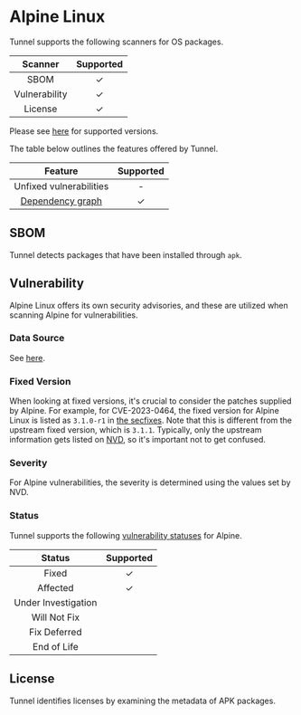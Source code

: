 # Alpine Linux
Tunnel supports the following scanners for OS packages.

|    Scanner    | Supported |
| :-----------: | :-------: |
|     SBOM      |     ✓     |
| Vulnerability |     ✓     |
|    License    |     ✓     |

Please see [here](index.md#supported-os) for supported versions.

The table below outlines the features offered by Tunnel.

|               Feature                | Supported |
|:------------------------------------:|:---------:|
|       Unfixed vulnerabilities        |     -     |
| [Dependency graph][dependency-graph] |     ✓     |

## SBOM
Tunnel detects packages that have been installed through `apk`.

## Vulnerability
Alpine Linux offers its own security advisories, and these are utilized when scanning Alpine for vulnerabilities.

### Data Source
See [here](../../scanner/vulnerability.md#data-sources).

### Fixed Version
When looking at fixed versions, it's crucial to consider the patches supplied by Alpine.
For example, for CVE-2023-0464, the fixed version for Alpine Linux is listed as `3.1.0-r1` in [the secfixes][CVE-2023-0464].
Note that this is different from the upstream fixed version, which is `3.1.1`.
Typically, only the upstream information gets listed on [NVD], so it's important not to get confused.

### Severity
For Alpine vulnerabilities, the severity is determined using the values set by NVD.

### Status
Tunnel supports the following [vulnerability statuses] for Alpine.

|       Status        | Supported |
| :-----------------: | :-------: |
|        Fixed        |     ✓     |
|      Affected       |     ✓     |
| Under Investigation |           |
|    Will Not Fix     |           |
|    Fix Deferred     |           |
|     End of Life     |           |

## License
Tunnel identifies licenses by examining the metadata of APK packages.


[dependency-graph]: ../../configuration/reporting.md#show-origins-of-vulnerable-dependencies
[secdb]: https://secdb.alpinelinux.org/

[CVE-2023-0464]: https://gitlab.alpinelinux.org/alpine/aports/-/blob/dad5b7380ab3be705951ce6fd2d7bba513d6a744/main/openssl/APKBUILD#L36-37
[NVD]: https://nvd.nist.gov/vuln/detail/CVE-2023-0464

[vulnerability statuses]: ../../configuration/filtering.md#by-status